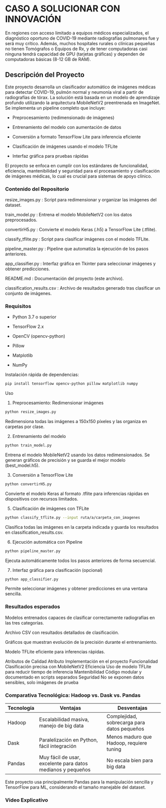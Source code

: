 # CASO A SOLUCIONAR CON INNOVACIÓN

En regiones con acceso limitado a equipos médicos especializados, el diagnóstico oportuno de
COVID-19 mediante radiografías pulmonares fue y será muy crítico. Además, muchos hospitales
rurales o clínicas pequeñas no tienen Tomógrafos o Equipos de Rx, y de tener computadoras casi
ninguna tendrá capacidad de GPU (tarjetas gráficas) y dependen de computadoras básicas (8-12
GB de RAM).

## Descripción del Proyecto
Este proyecto desarrolla un clasificador automático de imágenes médicas para detectar COVID-19, pulmón normal y neumonía viral a partir de radiografías de tórax. La solución está basada en un modelo de aprendizaje profundo utilizando la arquitectura MobileNetV2 preentrenada en ImageNet. Se implementa un pipeline completo que incluye:

- Preprocesamiento (redimensionado de imágenes)

- Entrenamiento del modelo con aumentación de datos

- Conversión a formato TensorFlow Lite para inferencia eficiente

- Clasificación de imágenes usando el modelo TFLite

- Interfaz gráfica para pruebas rápidas

El proyecto se enfoca en cumplir con los estándares de funcionalidad, eficiencia, mantenibilidad y seguridad para el procesamiento y clasificación de imágenes médicas, lo cual es crucial para sistemas de apoyo clínico.

### Contenido del Repositorio
resize_images.py : Script para redimensionar y organizar las imágenes del dataset.

train_model.py : Entrena el modelo MobileNetV2 con los datos preprocesados.

convertirH5.py : Convierte el modelo Keras (.h5) a TensorFlow Lite (.tflite).

classify_tflite.py : Script para clasificar imágenes con el modelo TFLite.

pipeline_master.py : Pipeline que automatiza la ejecución de los pasos anteriores.

app_classifier.py : Interfaz gráfica en Tkinter para seleccionar imágenes y obtener predicciones.

README.md : Documentación del proyecto (este archivo).

classification_results.csv : Archivo de resultados generado tras clasificar un conjunto de imágenes.

### Requisitos
- Python 3.7 o superior

- TensorFlow 2.x

- OpenCV (opencv-python)

- Pillow

- Matplotlib

- NumPy

Instalación rápida de dependencias:

```bash
pip install tensorflow opencv-python pillow matplotlib numpy
```

Uso
1. Preprocesamiento: Redimensionar imágenes
```bash
python resize_images.py
```

Redimensiona todas las imágenes a 150x150 píxeles y las organiza en carpetas por clase.

2. Entrenamiento del modelo
```bash
python train_model.py
```
Entrena el modelo MobileNetV2 usando los datos redimensionados. Se generan gráficos de precisión y se guarda el mejor modelo (best_model.h5).

3. Conversión a TensorFlow Lite

```bash
python convertirH5.py
```
Convierte el modelo Keras al formato .tflite para inferencias rápidas en dispositivos con recursos limitados.

5. Clasificación de imágenes con TFLite
```bash
python classify_tflite.py --input ruta/a/carpeta_con_imagenes
```
Clasifica todas las imágenes en la carpeta indicada y guarda los resultados en classification_results.csv.

6. Ejecución automática con Pipeline
```bash
python pipeline_master.py
```
Ejecuta automáticamente todos los pasos anteriores de forma secuencial.

7. Interfaz gráfica para clasificación (opcional)
```bash
python app_classifier.py
```
Permite seleccionar imágenes y obtener predicciones en una ventana sencilla.

### Resultados esperados
Modelos entrenados capaces de clasificar correctamente radiografías en las tres categorías.

Archivo CSV con resultados detallados de clasificación.

Gráficos que muestran evolución de la precisión durante el entrenamiento.

Modelo TFLite eficiente para inferencias rápidas.

Atributos de Calidad
Atributo	Implementación en el proyecto
Funcionalidad	Clasificación precisa con MobileNetV2
Eficiencia	Uso de modelo TFLite para reducir tiempo de inferencia
Mantenibilidad	Código modular y documentado en scripts separados
Seguridad	No se exponen datos sensibles, solo imágenes de prueba

### Comparativa Tecnológica: Hadoop vs. Dask vs. Pandas

| Tecnología | Ventajas                                                    | Desventajas                                 |
| ---------- | ----------------------------------------------------------- | ------------------------------------------- |
| Hadoop     | Escalabilidad masiva, manejo de big data                    | Complejidad, sobrecarga para datos pequeños |
| Dask       | Paralelización en Python, fácil integración                 | Menos maduro que Hadoop, requiere tuning    |
| Pandas     | Muy fácil de usar, excelente para datos medianos y pequeños | No escala bien para big data                |


Este proyecto usa principalmente Pandas para la manipulación sencilla y TensorFlow para ML, considerando el tamaño manejable del dataset.

### Video Explicativo
